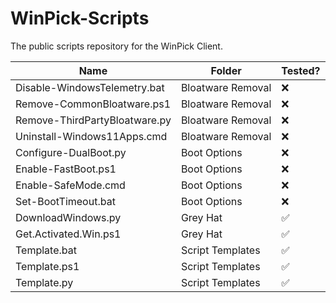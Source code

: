 # WinPick-Scripts
The public scripts repository for the WinPick Client.

| Name | Folder | Tested? |
|------|--------|---------|
| Disable-WindowsTelemetry.bat | Bloatware Removal | ❌ |
| Remove-CommonBloatware.ps1 | Bloatware Removal | ❌ |
| Remove-ThirdPartyBloatware.py | Bloatware Removal | ❌ |
| Uninstall-Windows11Apps.cmd | Bloatware Removal | ❌ |
| Configure-DualBoot.py | Boot Options | ❌ |
| Enable-FastBoot.ps1 | Boot Options | ❌ |
| Enable-SafeMode.cmd | Boot Options | ❌ |
| Set-BootTimeout.bat | Boot Options | ❌ |
| DownloadWindows.py | Grey Hat | ✅ |
| Get.Activated.Win.ps1 | Grey Hat | ✅ |
| Template.bat | Script Templates | ✅ |
| Template.ps1 | Script Templates | ✅ |
| Template.py | Script Templates | ✅ |

